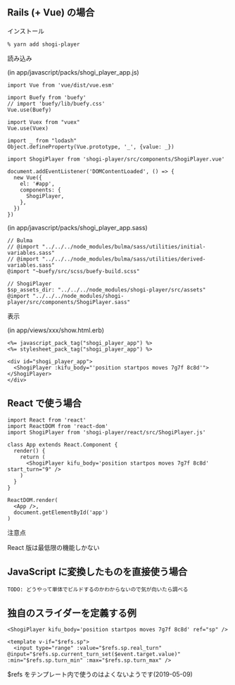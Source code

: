 ## Rails (+ Vue) の場合

インストール

    % yarn add shogi-player

読み込み

(in app/javascript/packs/shogi_player_app.js)

    import Vue from 'vue/dist/vue.esm'

    import Buefy from 'buefy'
    // import 'buefy/lib/buefy.css'
    Vue.use(Buefy)

    import Vuex from "vuex"
    Vue.use(Vuex)

    import _ from "lodash"
    Object.defineProperty(Vue.prototype, '_', {value: _})

    import ShogiPlayer from 'shogi-player/src/components/ShogiPlayer.vue'

    document.addEventListener('DOMContentLoaded', () => {
      new Vue({
        el: '#app',
        components: {
          ShogiPlayer,
        },
      })
    })

(in app/javascript/packs/shogi_player_app.sass)

    // Bulma
    // @import "../../../node_modules/bulma/sass/utilities/initial-variables.sass"
    // @import "../../../node_modules/bulma/sass/utilities/derived-variables.sass"
    @import "~buefy/src/scss/buefy-build.scss"

    // ShogiPlayer
    $sp_assets_dir: "../../../node_modules/shogi-player/src/assets"
    @import "../../../node_modules/shogi-player/src/components/ShogiPlayer.sass"

表示

(in app/views/xxx/show.html.erb)

    <%= javascript_pack_tag("shogi_player_app") %>
    <%= stylesheet_pack_tag("shogi_player_app") %>

    <div id="shogi_player_app">
      <ShogiPlayer :kifu_body="'position startpos moves 7g7f 8c8d'"></ShogiPlayer>
    </div>

## React で使う場合

    import React from 'react'
    import ReactDOM from 'react-dom'
    import ShogiPlayer from 'shogi-player/react/src/ShogiPlayer.js'

    class App extends React.Component {
      render() {
        return (
          <ShogiPlayer kifu_body='position startpos moves 7g7f 8c8d' start_turn="9" />
        )
      }
    }

    ReactDOM.render(
      <App />,
      document.getElementById('app')
    )

<article class="message is-warning">
  <div class="message-header">
    <p>注意点</p>
  </div>
  <div class="message-body">
     React 版は最低限の機能しかない
  </div>
</article>

## JavaScript に変換したものを直接使う場合

    TODO: どうやって単体でビルドするのかわからないので気が向いたら調べる

## 独自のスライダーを定義する例

    <ShogiPlayer kifu_body='position startpos moves 7g7f 8c8d' ref="sp" />

    <template v-if="$refs.sp">
      <input type="range" :value="$refs.sp.real_turn" @input="$refs.sp.current_turn_set($event.target.value)" :min="$refs.sp.turn_min" :max="$refs.sp.turn_max" />

$refs をテンプレート内で使うのはよくないようです(2019-05-09)
